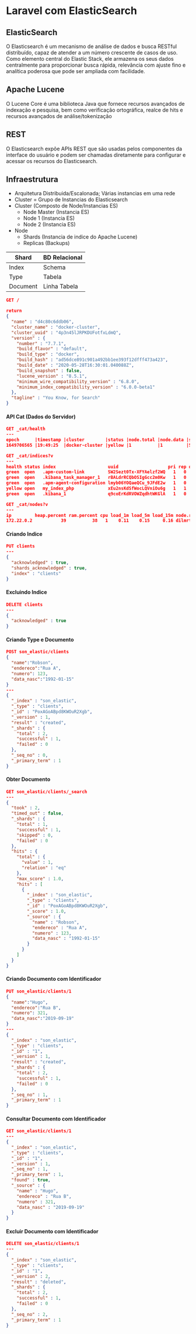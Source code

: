 # Laravel com ElasticSearch

## ElasticSearch
O Elasticsearch é um mecanismo de análise de dados e busca RESTful distribuído, capaz de atender a um número crescente de casos de uso. Como elemento central do Elastic Stack, ele armazena os seus dados centralmente para proporcionar busca rápida, relevância com ajuste fino e analítica poderosa que pode ser ampliada com facilidade.

## Apache Lucene
O Lucene Core é uma biblioteca Java que fornece recursos avançados de indexação e pesquisa, bem como verificação ortográfica, realce de hits e recursos avançados de análise/tokenização

## REST
O Elasticsearch expõe APIs REST que são usadas pelos componentes da interface do usuário e podem ser chamadas diretamente para configurar e acessar os recursos do Elasticsearch.

## Infraestrutura
- Arquitetura Distribuida/Escalonada; Várias instancias em uma rede
- Cluster = Grupo de Instancias do Elasticsearch
- Cluster (Composto de Node/Instancias ES)
  - Node Master (Instancia ES)
  - Node 1 (Instancia ES)
  - Node 2 (Instancia ES)
- Node
  - Shards (Instancia de indice do Apache Lucene)
  - Replicas (Backups)

|Shard      |BD Relacional|
|-----      |-------------|
|Index      |Schema|
|Type       |Tabela|
|Document   |Linha Tabela|

``` json
GET /

return
{
  "name" : "d4c80c6ddb06",
  "cluster_name" : "docker-cluster",
  "cluster_uuid" : "4p3n45lJRPKDUFotfxLdmQ",
  "version" : {
    "number" : "7.7.1",
    "build_flavor" : "default",
    "build_type" : "docker",
    "build_hash" : "ad56dce891c901a492bb1ee393f12dfff473a423",
    "build_date" : "2020-05-28T16:30:01.040088Z",
    "build_snapshot" : false,
    "lucene_version" : "8.5.1",
    "minimum_wire_compatibility_version" : "6.8.0",
    "minimum_index_compatibility_version" : "6.0.0-beta1"
  },
  "tagline" : "You Know, for Search"
}

```

#### API Cat (Dados do Servidor)
``` json
GET _cat/health
---
epoch      |timestamp |cluster        |status |node.total |node.data |shards |pri |relo |init |unassign |pending_tasks |max_task_wait_time |active_shards_percent
1649706565 |19:49:25  |docker-cluster |yellow |1          |1         |5      |5   |0    |0    |1        |0             |-                  |83.3%
```

``` json
GET _cat/indices?v
---
health status index                    uuid                   pri rep docs.count docs.deleted store.size pri.store.size
green  open   .apm-custom-link         SW2Sezt0Tx-XFYAelzf2WQ   1   0          0            0       208b           208b
green  open   .kibana_task_manager_1   rBALdrRCQbOSIgGcc2m0Kw   1   0          5            3     51.4kb         51.4kb
green  open   .apm-agent-configuration lmyb06YOQaeQCu_9JFdE2w   1   0          0            0       208b           208b
yellow open   my_index_php             xEu2nsKdSfWocLQVniOu6g   1   1          1            0      3.6kb          3.6kb
green  open   .kibana_1                q9coErKdRVOWZqdhtWKGlA   1   0         46            2    131.9kb        131.9kb
```

```json
GET _cat/nodes?v
---
ip         heap.percent ram.percent cpu load_1m load_5m load_15m node.role master name
172.22.0.2           39          38   1    0.11    0.15     0.16 dilmrt    *      d4c80c6ddb06
```

#### Criando Indice
```json
PUT clients
---
{
  "acknowledged" : true,
  "shards_acknowledged" : true,
  "index" : "clients"
}
```
#### Excluindo Indice
```json
DELETE clients
---
{
  "acknowledged" : true
}
```

#### Criando Type e Documento
```json
POST son_elastic/clients
{
  "name":"Robson",
  "endereco":"Rua A",
  "numero": 123,
  "data_nasc":"1992-01-15"
}
---
{
  "_index" : "son_elastic",
  "_type" : "clients",
  "_id" : "PoxAGoABpd8KWOuR2Xgb",
  "_version" : 1,
  "result" : "created",
  "_shards" : {
    "total" : 2,
    "successful" : 1,
    "failed" : 0
  },
  "_seq_no" : 0,
  "_primary_term" : 1
}
```

#### Obter Documento
```json
GET son_elastic/clients/_search
---
{
  "took" : 2,
  "timed_out" : false,
  "_shards" : {
    "total" : 1,
    "successful" : 1,
    "skipped" : 0,
    "failed" : 0
  },
  "hits" : {
    "total" : {
      "value" : 1,
      "relation" : "eq"
    },
    "max_score" : 1.0,
    "hits" : [
      {
        "_index" : "son_elastic",
        "_type" : "clients",
        "_id" : "PoxAGoABpd8KWOuR2Xgb",
        "_score" : 1.0,
        "_source" : {
          "name" : "Robson",
          "endereco" : "Rua A",
          "numero" : 123,
          "data_nasc" : "1992-01-15"
        }
      }
    ]
  }
}
```

#### Criando Documento com Identificador
```json
PUT son_elastic/clients/1
{
  "name":"Hugo",
  "endereco":"Rua B",
  "numero": 321,
  "data_nasc":"2019-09-19"
}
---
{
  "_index" : "son_elastic",
  "_type" : "clients",
  "_id" : "1",
  "_version" : 1,
  "result" : "created",
  "_shards" : {
    "total" : 2,
    "successful" : 1,
    "failed" : 0
  },
  "_seq_no" : 1,
  "_primary_term" : 1
}
```


#### Consultar Documento com Identificador
```json
GET son_elastic/clients/1
---
{
  "_index" : "son_elastic",
  "_type" : "clients",
  "_id" : "1",
  "_version" : 1,
  "_seq_no" : 1,
  "_primary_term" : 1,
  "found" : true,
  "_source" : {
    "name" : "Hugo",
    "endereco" : "Rua B",
    "numero" : 321,
    "data_nasc" : "2019-09-19"
  }
}
```

#### Excluir Documento com Identificador
```json
DELETE son_elastic/clients/1
---
{
  "_index" : "son_elastic",
  "_type" : "clients",
  "_id" : "1",
  "_version" : 2,
  "result" : "deleted",
  "_shards" : {
    "total" : 2,
    "successful" : 1,
    "failed" : 0
  },
  "_seq_no" : 2,
  "_primary_term" : 1
}
```